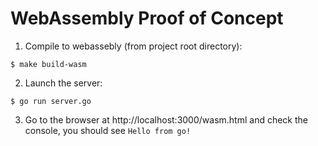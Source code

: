 # WebAssembly Proof of Concept

1. Compile to webassebly (from project root directory):

```
$ make build-wasm
```

2. Launch the server:

```
$ go run server.go
```

3. Go to the browser at http://localhost:3000/wasm.html and check the console, you should see `Hello from go!`
